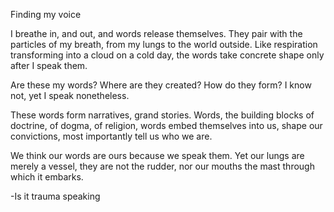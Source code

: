 Finding my voice

I breathe in, and out, and words release themselves.
They pair with the particles of my breath, from my lungs to the world outside.
Like respiration transforming into a cloud on a cold day, the words take concrete shape only after I speak them.

Are these my words? Where are they created? How do they form? I know not, yet I speak nonetheless.

These words form narratives, grand stories. Words, the building blocks of doctrine, of dogma, of religion, words embed themselves into us, shape our convictions, most importantly tell us who we are.

We think our words are ours because we speak them. Yet our lungs are merely a vessel, they are not the rudder, nor our mouths the mast through which it embarks.

-Is it trauma speaking
